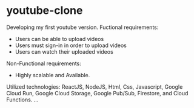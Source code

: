 # youtube-clone
Developing my first youtube version. 
Fuctional requirements:
- Users can be able to upload videos
- Users must sign-in in order to upload videos
- Users can watch their uploaded videos

Non-Functional requirements:
- Highly scalable and Available.

Utilized technologies: ReactJS, NodeJS, Html, Css, Javascript, Google Cloud Run, Google Cloud Storage, Google Pub/Sub, Firestore, and Cloud Functions.
...
